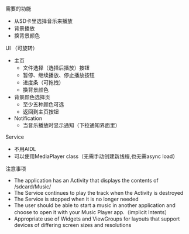 需要的功能
- 从SD卡里选择音乐来播放
- 背景播放
- 换背景颜色

UI （可旋转）
- 主页
  - 文件选择（选择后播放）按钮
  - 暂停、继续播放、停止播放按钮
  - 进度条（可拖拽）
  - 换背景颜色
- 背景颜色选择页
  - 至少五种颜色可选
  - 返回到主页按钮
- Notification
  - 当音乐播放时显示通知（下拉通知界面里）

Service
- 不用AIDL
- 可以使用MediaPlayer class（无需手动创建新线程,也无需async load）

注意事项
- The application has an Activity that displays the contents of /sdcard/Music/
- The Service continues to play the track when the Activity is destroyed
- The Service is stopped when it is no longer needed
- The user should be able to start a music in another application and choose to open it with your Music Player app.（implicit Intents）
- Appropriate use of Widgets and ViewGroups for layouts that support devices of differing screen sizes and resolutions